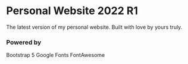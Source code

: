 # Personal Website 2022 R1
The latest version of my personal website. Built with love by yours truly.

### Powered by
Bootstrap 5
Google Fonts
FontAwesome
